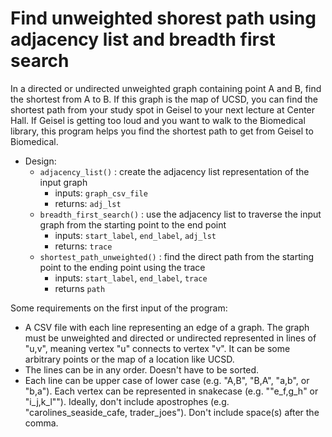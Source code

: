 # Find unweighted shorest path using adjacency list and breadth first search

In a directed or undirected unweighted graph containing point A and B, find the shortest from A to B. If this graph is the map of UCSD, you can find the shortest path from your study spot in Geisel to your next lecture at Center Hall. If Geisel is getting too loud and you want to walk to the Biomedical library, this program helps you find the shortest path to get from Geisel to Biomedical.

- Design:
    - `adjacency_list()` : create the adjacency list representation of the input graph
        - inputs: `graph_csv_file` 
        - returns: `adj_lst`
    - `breadth_first_search()` : use the adjacency list to traverse the input graph from the starting point to the end point
        - inputs: `start_label`, `end_label`, `adj_lst`
        - returns: `trace`
    - `shortest_path_unweighted()` : find the direct path from the starting point to the ending point using the trace
        - inputs: `start_label`, `end_label`, `trace`
        - returns `path`

Some requirements on the first input of the program:
- A CSV file with each line representing an edge of a graph. The graph must be unweighted and directed or undirected represented in lines of "u,v", meaning vertex "u" connects to vertex "v". It can be some arbitrary points or the map of a location like UCSD.
- The lines can be in any order. Doesn't have to be sorted.
- Each line can be upper case of lower case (e.g. "A,B", "B,A", "a,b", or "b,a"). Each vertex can be represented in snakecase (e.g. ""e_f,g_h" or "i_j,k_l""). Ideally, don't include apostrophes (e.g. "carolines_seaside_cafe, trader_joes"). Don't include space(s) after the comma.
